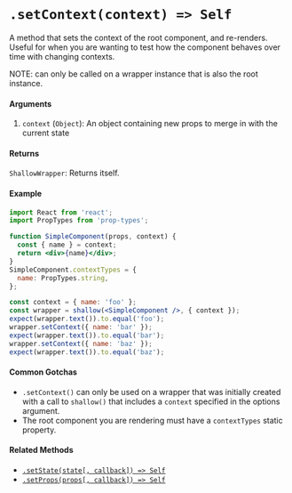 # `.setContext(context) => Self`

A method that sets the context of the root component, and re-renders. Useful for when you are
wanting to test how the component behaves over time with changing contexts.

NOTE: can only be called on a wrapper instance that is also the root instance.


#### Arguments

1. `context` (`Object`): An object containing new props to merge in with the current state



#### Returns

`ShallowWrapper`: Returns itself.



#### Example

```jsx
import React from 'react';
import PropTypes from 'prop-types';

function SimpleComponent(props, context) {
  const { name } = context;
  return <div>{name}</div>;
}
SimpleComponent.contextTypes = {
  name: PropTypes.string,
};
```
```jsx
const context = { name: 'foo' };
const wrapper = shallow(<SimpleComponent />, { context });
expect(wrapper.text()).to.equal('foo');
wrapper.setContext({ name: 'bar' });
expect(wrapper.text()).to.equal('bar');
wrapper.setContext({ name: 'baz' });
expect(wrapper.text()).to.equal('baz');
```

#### Common Gotchas

- `.setContext()` can only be used on a wrapper that was initially created with a call to `shallow()`
that includes a `context` specified in the options argument.
- The root component you are rendering must have a `contextTypes` static property.


#### Related Methods

- [`.setState(state[, callback]) => Self`](setState.md)
- [`.setProps(props[, callback]) => Self`](setProps.md)


